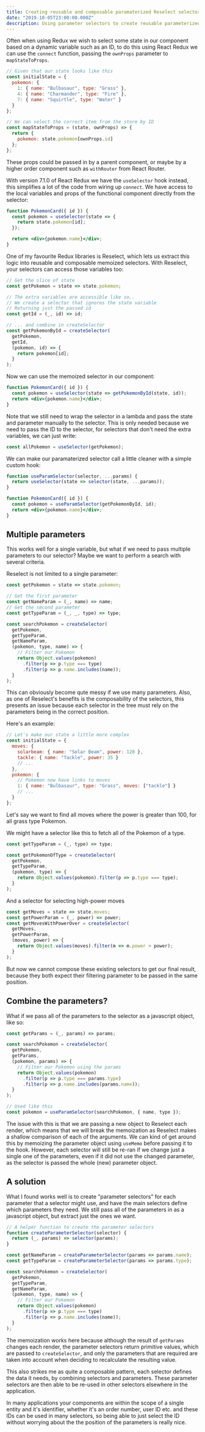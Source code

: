 ```yaml
---
title: Creating reusable and composable paramaterized Reselect selectors
date: "2019-10-05T23:00:00.000Z"
description: Using parameter selectors to create reusable parameterized selectors in Redux
---
```


Often when using Redux we wish to select some state in our component based on a dynamic variable such as an ID, to do this using React Redux we can use the `connect` function, passing the `ownProps` parameter to `mapStateToProps`.

```jsx
// Given that our state looks like this
const initialState = {
  pokemon: {
    1: { name: "Bulbasaur", type: "Grass" },
    4: { name: "Charmander", type: "Fire" },
    7: { name: "Squirtle", type: "Water" }
  }
};

// We can select the correct item from the store by ID
const mapStateToProps = (state, ownProps) => {
  return {
    pokemon: state.pokemon[ownProps.id]
  };
};
```

These props could be passed in by a parent component, or maybe by a higher order component such as `withRouter` from React Router.

With version 7.1.0 of React Redux we have the `useSelector` hook instead, this simplifies a lot of the code from wiring up `connect`. We have access to the local variables and props of the functional component directly from the selector:

```jsx
function PokemonCard({ id }) {
  const pokemon = useSelector(state => {
    return state.pokemon[id];
  });

  return <div>{pokemon.name}</div>;
}
```

One of my favourite Redux libraries is Reselect, which lets us extract this logic into reusable and composable memoized selectors. With Reselect, your selectors can access those variables too:

```jsx
// Get the slice of state
const getPokemon = state => state.pokemon;

// The extra variables are accessible like so..
// We create a selector that ignores the state variable
// Returning just the passed id
const getId = (_, id) => id;

// ... and combine in createSelector
const getPokemonById = createSelector(
  getPokemon,
  getId,
  (pokemon, id) => {
    return pokemon[id];
  }
);
```

Now we can use the memoized selector in our component:

```jsx
function PokemonCard({ id }) {
  const pokemon = useSelector(state => getPokemonById(state, id));
  return <div>{pokemon.name}</div>;
}
```

Note that we still need to wrap the selector in a lambda and pass the state and parameter manually to the selector. This is only needed because we need to pass the ID to the selector, for selectors that don't need the extra variables, we can just write:

```jsx
const allPokemon = useSelector(getPokemon);
```

We can make our paramaterized selector call a little cleaner with a simple custom hook:

```jsx
function useParamSelector(selector, ...params) {
  return useSelector(state => selector(state, ...params));
}
```

```jsx
function PokemonCard({ id }) {
  const pokemon = useParamSelector(getPokemonById, id);
  return <div>{pokemon.name}</div>;
}
```

## Multiple parameters

This works well for a single variable, but what if we need to pass multiple parameters to our selector? Maybe we want to perform a search with several criteria.

Reselect is not limited to a single parameter:

```jsx
const getPokemon = state => state.pokemon;

// Get the first parameter
const getNameParam = (_, name) => name;
// Get the second parameter
const getTypeParam = (_, _, type) => type;

const searchPokemon = createSelector(
  getPokemon,
  getTypeParam,
  getNameParam,
  (pokemon, type, name) => {
    // Filter our Pokemon
    return Object.values(pokemon)
      .filter(p => p.type === type)
      .filter(p => p.name.includes(name));
  }
);
```

This can obviously become qute messy if we use many parameters. Also, as one of Reselect's benefits is the composability of the selectors, this presents an issue because each selector in the tree must rely on the parameters being in the correct position.

Here's an example:

```jsx
// Let's make our state a little more complex
const initialState = {
  moves: {
    solarbeam: { name: "Solar Beam", power: 120 },
    tackle: { name: "Tackle", power: 35 }
    // ...
  },
  pokemon: {
    // Pokemon now have links to moves
    1: { name: "Bulbasaur", type: "Grass", moves: ["tackle"] }
    // ...
  }
};
```

Let's say we want to find all moves where the power is greater than 100, for all grass type Pokemon.

We might have a selector like this to fetch all of the Pokemon of a type.

```jsx
const getTypeParam = (_, type) => type;

const getPokemonOfType = createSelector(
  getPokemon,
  getTypeParam,
  (pokemon, type) => {
    return Object.values(pokemon).filter(p => p.type === type);
  }
);
```

And a selector for selecting high-power moves

```jsx
const getMoves = state => state.moves;
const getPowerParam = (_, power) => power;
const getMovesWithPowerOver = createSelector(
  getMoves,
  getPowerParam,
  (moves, power) => {
    return Object.values(moves).filter(m => m.power > power);
  }
);
```

But now we cannot compose these existing selectors to get our final result, because they both expect their filtering parameter to be passed in the same position.

## Combine the parameters?

What if we pass all of the parameters to the selector as a javascript object, like so:

```jsx
const getParams = (_, params) => params;

const searchPokemon = createSelector(
  getPokemon,
  getParams,
  (pokemon, params) => {
    // Filter our Pokemon using the params
    return Object.values(pokemon)
      .filter(p => p.type === params.type)
      .filter(p => p.name.includes(params.name));
  }
);

// Used like this
const pokemon = useParamSelector(searchPokemon, { name, type });
```

The issue with this is that we are passing a new object to Reselect each render, which means that we will break the memoization as Reselect makes a shallow comparison of each of the arguments. We can kind of get around this by memoizing the parameter object using `useMemo` before passing it to the hook. However, each selector will still be re-ran if we change just a single one of the parameters, even if it did not use the changed parameter, as the selector is passed the whole (new) parameter object.

## A solution

What I found works well is to create "parameter selectors" for each parameter that a selector might use, and have the main selectors define which parameters they need. We still pass all of the parameters in as a javascript object, but extract just the ones we want.

```jsx
// A helper function to create the parameter selectors
function createParameterSelector(selector) {
  return (_, params) => selector(params);
}

const getNameParam = createParameterSelector(params => params.name);
const getTypeParam = createParameterSelector(params => params.type);

const searchPokemon = createSelector(
  getPokemon,
  getTypeParam,
  getNameParam,
  (pokemon, type, name) => {
    // Filter our Pokemon
    return Object.values(pokemon)
      .filter(p => p.type === type)
      .filter(p => p.name.includes(name));
  }
);
```

The memoization works here because although the result of `getParams` changes each render, the parameter selectors return primitive values, which are passed to `createSelector`, and only the parameters that are required are taken into account when deciding to recalculate the resulting value.

This also strikes me as quite a composable pattern, each selector defines the data it needs, by combining selectors and parameters. These parameter selectors are then able to be re-used in other selectors elsewhere in the application.

In many applications your components are within the scope of a single entity and it's identifier, whether it's an order number, user ID etc. and these IDs can be used in many selectors, so being able to just select the ID without worrying about the the position of the parameters is really nice.